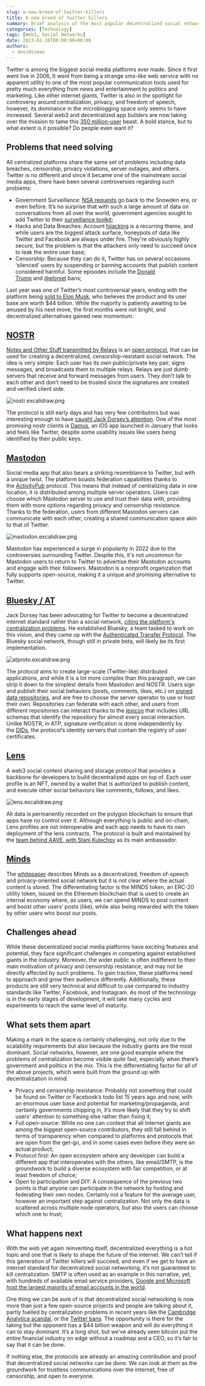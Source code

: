 ```yaml
---
slug: a-new-breed-of-twitter-killers
title: A new breed of twitter killers
summary: Brief analysis of the most popular decentralized social network projects. How they work, what are the biggest pros and cons, and what do they offer that differentiates them from industry giants.
categories: [Technology]
tags: [Web3, Social Networks]
date: 2023-02-26T00:00:00+00:00
authors:
  - davidsimao
---
```


Twitter is among the biggest social media platforms ever made. Since it first went live in 2006, It went from being a strange sms-like web service with no apparent utility to one of the most popular communication tools used for pretty much everything from news and entertainment to politics and marketing. Like other internet giants, Twitter is also in the spotlight for controversy around centralization, privacy, and freedom of speech, however, its dominance in the microblogging space only seems to have increased. Several web3 and decentralized app builders are now taking over the mission to tame this [350 million-user](https://www.bankmycell.com/blog/how-many-users-does-twitter-have) beast. A bold stance, but to what extent is it possible? Do people even want it?

## Problems that need solving

All centralized platforms share the same set of problems including data breaches, censorship, privacy violations, server outages, and others. Twitter is no different and since it became one of the mainstream social media apps, there have been several controversies regarding such problems:

- Government Surveillance: [NSA requests](https://venturebeat.com/social/twitter-government-finally-letting-us-share-some-info-on-nsa-data-requests/) go back to the Snowden era, or even before. It’s no surprise that with such a large amount of data on conversations from all over the world, government agencies sought to add Twitter to their [surveillance toolkit](https://www.wionews.com/world/twiiter-files-90-reveals-a-web-of-social-media-surveillance-and-censorship-involving-fbi-and-other-agencies-546419);
- Hacks and Data Breaches: Account [hijacking](https://en.wikipedia.org/wiki/2020_Twitter_account_hijacking) is a recurring theme, and while users are the biggest attack surface, honeypots of data like Twitter and Facebook are always under fire. They're obviously highly secure, but the problem is that the attackers only need to succeed once to leak the entire user base;
- Censorship: Because they can do it, Twitter has on several occasions ‘silenced’ users by suspending or banning accounts that publish content considered harmful. Some episodes include the [Donald Trump](https://www.cnbc.com/2021/01/08/twitter-permanently-suspends-trumps-account.html) and [@elonjet](https://www.reuters.com/technology/twitter-suspends-accounts-several-journalists-2022-12-16/) bans;

Last year was one of Twitter’s most controversial years, ending with the platform being [sold to Elon Musk](https://www.bbc.com/news/technology-63402338), who believes the product and its user base are worth $44 billion. While the majority is patiently awaiting to be amused by his next move, the first months were not bright, and decentralized alternatives gained new momentum.

## [NOSTR](https://nostr.com/)

[Notes and Other Stuff transmitted by Relays](https://nostr.com/) is an [open protocol](https://github.com/nostr-protocol/nostr), that can be used for creating a decentralized, censorship-resistant social network. The idea is very simple: Each user has its own public/private key pair, signs messages, and broadcasts them to multiple relays. Relays are just dumb servers that receive and forward messages from users. They don’t talk to each other and don’t need to be trusted since the signatures are created and verified client side.

![nostr.excalidraw.png](./img/nostr.excalidraw.png)

The protocol is still early days and has very few contributors but was interesting enough to have [caught Jack Dorsey’s attention](https://www.coindesk.com/tech/2022/12/15/jack-dorsey-gives-decentralized-social-network-nostr-14-btc-in-funding/). One of the most promising nostr clients is [Damus](https://damus.io/), an iOS app launched in January that looks and feels like Twitter, despite some usability issues like users being identified by their public keys.

## [Mastodon](https://joinmastodon.org/)

Social media app that also bears a striking resemblance to Twitter, but with a unique twist. The platform boasts federation capabilities thanks to the [ActivityPub](https://docs.joinmastodon.org/spec/activitypub/) protocol. This means that instead of centralizing data in one location, it is distributed among multiple server operators. Users can choose which Mastodon server to use and trust their data with, providing them with more options regarding privacy and censorship resistance. Thanks to the federation, users from different Mastodon servers can communicate with each other, creating a shared communication space akin to that of Twitter.

![mastodon.excalidraw.png](./img/mastodon.excalidraw.png)

Mastodon has experienced a surge in popularity in 2022 due to the controversies surrounding Twitter. Despite this, it's not uncommon for Mastodon users to return to Twitter to advertise their Mastodon accounts and engage with their followers. Mastodon is a nonprofit organization that fully supports open-source, making it a unique and promising alternative to Twitter.

## [Bluesky / AT](https://atproto.com/)

Jack Dorsey has been advocating for Twitter to become a decentralized internet standard rather than a social network, [citing the platform's centralization problems](https://twitter.com/jack/status/1204766081404956674). He established Bluesky, a team tasked to work on this vision, and they came up with the [Authenticated Transfer Protocol](https://atproto.com/). The Bluesky social network, though still in private beta, will likely be its first implementation.

![atproto.excalidraw.png](./img/atproto.excalidraw.png)

The protocol aims to create large-scale (Twitter-like) distributed applications, and while it is a lot more complex than this paragraph, we can strip it down to the simplest details from Mastodon and NOSTR. Users sign and publish their social behaviors (posts, comments, likes, etc.) on [signed data repositories](https://atproto.com/guides/data-repos), and are free to choose the server operator to use or host their own. Repositories can federate with each other, and users from different repositories can interact thanks to the [lexicon](https://atproto.com/guides/overview#interoperation) that includes URL schemas that identify the repository for almost every social interaction. Unlike NOSTR, in ATP, signature verification is done independently by the [DIDs](https://atproto.com/guides/identity), the protocol’s identity servers that contain the registry of user certificates.

## [Lens](https://www.lens.xyz/)

A web3 social content sharing and storage protocol that provides a backbone for developers to build decentralized apps on top of. Each user profile is an NFT, owned by a wallet that is authorized to publish content, and execute other social behaviors like comments, follows, and likes.

![lens.excalidraw.png](./img/lens.excalidraw.png)

All data is permanently recorded on the polygon blockchain to ensure that apps have no control over it. Although everything is public and on-chain, Lens profiles are not interoperable and each app needs to have its own deployment of the lens contracts. The protocol is built and maintained by the [team behind AAVE, with Stani Kulechov](https://blockchain.news/news/aave-stani-kulechov-launches-social-media-platform-lens-protocol) as its main ambassador.

## [Minds](https://www.minds.com/)

The [whitepaper](https://cdn-assets.minds.com/front/dist/assets/whitepapers/03_27_18_Minds%20Whitepaper%20V0.1.pdf) describes Minds as a decentralized, freedom of-speech and privacy-oriented social network but it is not clear where the actual content is stored. The differentiating factor is the MINDS token, an ERC-20 utility token, issued on the Ethereum blockchain that is used to create an internal economy where, as users, we can spend MINDS to post content and boost other users’ posts (like), while also being rewarded with the token by other users who boost our posts.

## Challenges ahead

While these decentralized social media platforms have exciting features and potential, they face significant challenges in competing against established giants in the industry. Moreover, the wider public is often indifferent to their main motivation of privacy and censorship resistance, and may not be directly affected by such problems. To gain traction, these platforms need to approach and grow their audience differently. Additionally, these products are still very technical and difficult to use compared to industry standards like Twitter, Facebook, and Instagram. As most of the technology is in the early stages of development, it will take many cycles and experiments to reach the same level of maturity.

## What sets them apart

Making a mark in the space is certainly challenging, not only due to the scalability requirements but also because the industry giants are the most dominant. Social networks, however, are one good example where the problems of centralization become visible quite fast, especially when there’s government and politics in the mix. This is the differentiating factor for all of the above projects, which were built from the ground up with decentralization in mind.

- Privacy and censorship resistance: Probably not something that could be found on Twitter or Facebook’s todo list 15 years ago and now, with an enormous user base and potential for marketing/propaganda, and certainly governments chipping in, it’s more likely that they try to shift users’ attention to something else rather than fixing it;
- Full open-source: While no one can contest that all Internet giants are among the biggest open-source contributors, they still fall behind in terms of transparency when compared to platforms and protocols that are open from the get-go, and in some cases even before they were an actual product;
- Protocol first: An open ecosystem where any developer can build a different app that interoperates with the others, like email/SMTP, is the groundwork to build a diverse ecosystem with fair competition, or at least freedom of choice;
- Open to participation and DIY: A consequence of the previous two points is that anyone can participate in the network by hosting and federating their own nodes. Certainly not a feature for the average user, however an important step against centralization. Not only the data is scattered across multiple node operators, but also the users can choose which one to trust;

## What happens next

With the web yet again reinventing itself, decentralized everything is a hot topic and one that is likely to shape the future of the internet. We can’t tell if this generation of Twitter killers will succeed, and even if we get to have an internet standard for decentralized social networking, it’s not guaranteed to kill centralization. SMTP is often used as an example in this narrative, yet, with hundreds of available email service providers, [Google and Microsoft host the largest majority of email accounts in the world](https://poolp.org/posts/2019-12-15/decentralised-smtp-is-for-the-greater-good/).

One thing we can be sure of is that decentralized social networking is now more than just a few open-source projects and people are talking about it, partly fuelled by centralization problems in recent years like the [Cambridge Analytica scandal](https://en.wikipedia.org/wiki/Facebook%E2%80%93Cambridge_Analytica_data_scandal), or the [Twitter bans](https://en.wikipedia.org/wiki/Twitter_suspensions). The opportunity is there for the taking but the opponent has a $44 billion weapon and will do everything it can to stay dominant. It’s a long shot, but we’ve already seen bitcoin put the entire financial industry on edge without a roadmap and a CEO, so it’s fair to say that it can be done.

If nothing else, the protocols are already an amazing contribution and proof that decentralized social networks can be done. We can look at them as the groundwork for trustless communications over the internet, free of censorship, and open to everyone.
